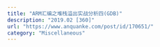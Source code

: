 ```yaml
---
title: "ARM汇编之堆栈溢出实战分析四(GDB)"
description: "2019.02 [360]"
url: "https://www.anquanke.com/post/id/170651/"
category: "Miscellaneous"
---
```

